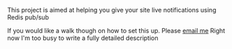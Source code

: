 
This project is aimed at helping you give your site live notifications using Redis pub/sub

If you would like a walk though on how to set this up. Please [email me](mailto:me+laravel-radio-help@austinkregel.com) Right now I'm too busy to write a fully detailed description
